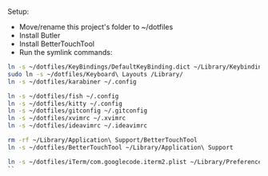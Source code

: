 Setup:

- Move/rename this project's folder to ~/dotfiles
- Install Butler
- Install BetterTouchTool
- Run the symlink commands:

```bash
ln -s ~/dotfiles/KeyBindings/DefaultKeyBinding.dict ~/Library/Keybindings/DefaultKeyBinding.dict
sudo ln -s ~/dotfiles/Keyboard\ Layouts /Library/
ln -s ~/dotfiles/karabiner ~/.config

ln -s ~/dotfiles/fish ~/.config
ln -s ~/dotfiles/kitty ~/.config
ln -s ~/dotfiles/gitconfig ~/.gitconfig
ln -s ~/dotfiles/xvimrc ~/.xvimrc
ln -s ~/dotfiles/ideavimrc ~/.ideavimrc

rm -rf ~/Library/Application\ Support/BetterTouchTool
ln -s ~/dotfiles/BetterTouchTool ~/Library/Application\ Support

ln -s ~/dotfiles/iTerm/com.googlecode.iterm2.plist ~/Library/Preferences
``
